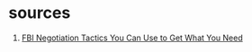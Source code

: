 # sources
1. [FBI Negotiation Tactics You Can Use to Get What You Need](https://www.entrepreneur.com/leadership/fbi-negotiation-tactics-you-can-use-to-get-what-you-need/374117)
